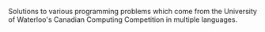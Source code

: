 Solutions to various programming problems which come from the University of Waterloo's Canadian Computing Competition in multiple languages. 
